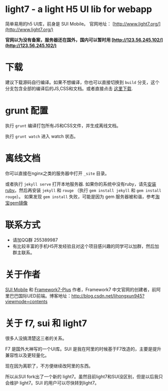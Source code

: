 # light7 - a light H5 UI lib for webapp

简单易用的h5 UI库，前身是 SUI Mobile。 官网地址： [http://www.light7.org/](http://www.light7.org/)

**官网以为没有备案，服务器还在国外，国内可以暂时用 [http://123.56.245.102/](http://123.56.245.102/)**

# 下载

建议下载源码自行编译。如果不想编译，你也可以直接切换到 `build` 分支，这个分支包含全部的编译后的JS,CSS和文档。或者直接点击 [这里下载](https://github.com/lihongxun945/light7/archive/build.zip).

# grunt 配置

执行 `grunt` 编译打包所有JS和CSS文件，并生成离线文档。

执行 `grunt watch` 进入 watch 状态。


# 离线文档


你可以直接在nginx之类的服务器中打开 `_site` 目录。

或者执行 `jekyll serve` 打开本地服务器. 如果你的系统中没有ruby，请先[安装ruby](https://www.ruby-lang.org/en/documentation/installation/)。然后再安装 `jekyll` 和 `rouge` （执行 `gem install jekyll` 和 `gem install rouge`）。
如果发现 `gem install` 失败，可能是因为 gem 服务器被和谐，参考[淘宝gem镜像](https://ruby.taobao.org/)


# 联系方式

- 请加QQ群 255389987
- 有比较丰富的手机H5开发经验且对这个项目感兴趣的同学可以加群，然后加群主联系。

# 关于作者

[SUI Mobile](https://github.com/sdc-alibaba/SUI-Mobile) 和 [Framework7-Plus](https://github.com/sdc-fe/Framework7-Plus) 作者，Framework7 中文官网的创建者，前阿里巴巴国际UED前端。博客地址：http://blog.csdn.net/lihongxun945?viewmode=contents


# 关于 f7, sui 和 light7

很多人没搞清楚这三者的关系。 

F7 是国外大神写的一个UI库。SUI 是我在阿里的时候基于F7改造的，主要是提升兼容性以及更轻量化。

现在因为离职了，不方便继续改阿里的东西。

所以从SUI fork出了一个新的 light7。虽然目前light7和SUI没区别，但是以后我只会维护 light7。SUI 的用户可以尽快转到light7。

